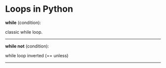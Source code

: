 # Loops in Python

**while** (condition):   

classic while loop.   

--------

**while not** (condition):   

while loop inverted (== unless)   

------- 
